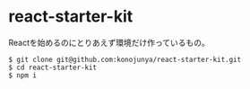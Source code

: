 # react-starter-kit
Reactを始めるのにとりあえず環境だけ作っているもの。

```
$ git clone git@github.com:konojunya/react-starter-kit.git
$ cd react-starter-kit
$ npm i
```